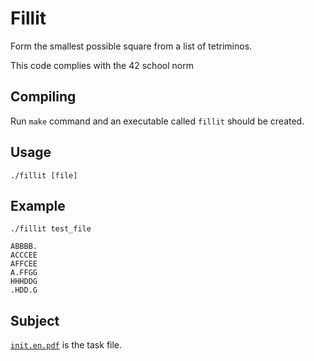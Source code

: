 # Fillit
Form the smallest possible square from a list of tetriminos.

This code complies with the 42 school norm

## Compiling
Run `make` command and an executable called `fillit` should be created.

## Usage
```
./fillit [file]
```

## Example

```
./fillit test_file

ABBBB.
ACCCEE
AFFCEE
A.FFGG
HHHDDG
.HDD.G
```
## Subject

[`init.en.pdf`](https://cdn.intra.42.fr/pdf/pdf/1453/fillit.en.pdf) is the task file.
